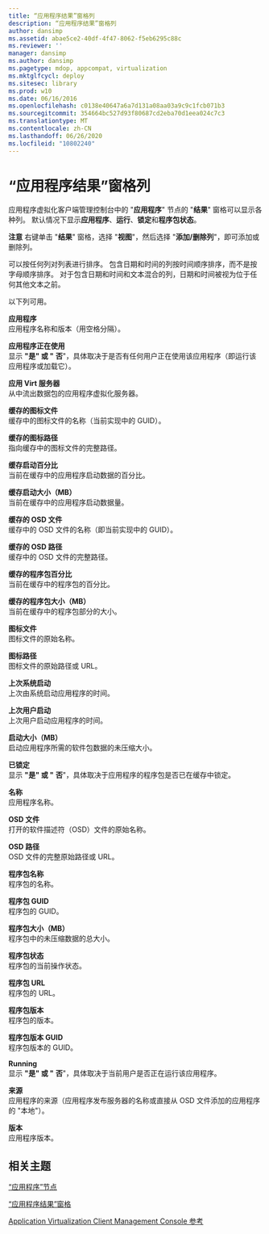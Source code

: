 ```yaml
---
title: “应用程序结果”窗格列
description: “应用程序结果”窗格列
author: dansimp
ms.assetid: abae5ce2-40df-4f47-8062-f5eb6295c88c
ms.reviewer: ''
manager: dansimp
ms.author: dansimp
ms.pagetype: mdop, appcompat, virtualization
ms.mktglfcycl: deploy
ms.sitesec: library
ms.prod: w10
ms.date: 06/16/2016
ms.openlocfilehash: c0138e40647a6a7d131a08aa03a9c9c1fcb071b3
ms.sourcegitcommit: 354664bc527d93f80687cd2eba70d1eea024c7c3
ms.translationtype: MT
ms.contentlocale: zh-CN
ms.lasthandoff: 06/26/2020
ms.locfileid: "10802240"
---
```

# “应用程序结果”窗格列


应用程序虚拟化客户端管理控制台中的 "**应用程序**" 节点的 "**结果**" 窗格可以显示各种列。 默认情况下显示**应用程序**、**运行**、**锁定**和**程序包状态**。

**注意** 右键单击 "**结果**" 窗格，选择 "**视图**"，然后选择 "**添加/删除列**"，即可添加或删除列。

 

可以按任何列对列表进行排序。 包含日期和时间的列按时间顺序排序，而不是按字母顺序排序。 对于包含日期和时间和文本混合的列，日期和时间被视为位于任何其他文本之前。

以下列可用。

<a href="" id="application"></a>**应用程序**  
应用程序名称和版本（用空格分隔）。

<a href="" id="application-in-use"></a>**应用程序正在使用**  
显示 **"是" 或 "** **否**"，具体取决于是否有任何用户正在使用该应用程序（即运行该应用程序或加载它）。

<a href="" id="app-virt-server"></a>**应用 Virt 服务器**  
从中流出数据包的应用程序虚拟化服务器。

<a href="" id="cached-icon-file"></a>**缓存的图标文件**  
缓存中的图标文件的名称（当前实现中的 GUID）。

<a href="" id="cached-icon-path"></a>**缓存的图标路径**  
指向缓存中的图标文件的完整路径。

<a href="" id="cached-launch-percent"></a>**缓存启动百分比**  
当前在缓存中的应用程序启动数据的百分比。

<a href="" id="cached-launch-size--mb-"></a>**缓存启动大小（MB）**  
当前在缓存中的应用程序启动数据量。

<a href="" id="cached-osd-file"></a>**缓存的 OSD 文件**  
缓存中的 OSD 文件的名称（即当前实现中的 GUID）。

<a href="" id="cached-osd-path"></a>**缓存的 OSD 路径**  
缓存中的 OSD 文件的完整路径。

<a href="" id="cached-package-percent"></a>**缓存的程序包百分比**  
当前在缓存中的程序包的百分比。

<a href="" id="cached-package-size--mb-"></a>**缓存的程序包大小（MB）**  
当前在缓存中的程序包部分的大小。

<a href="" id="icon-file"></a>**图标文件**  
图标文件的原始名称。

<a href="" id="icon-path"></a>**图标路径**  
图标文件的原始路径或 URL。

<a href="" id="last-system-launch"></a>**上次系统启动**  
上次由系统启动应用程序的时间。

<a href="" id="last-user-launch"></a>**上次用户启动**  
上次用户启动应用程序的时间。

<a href="" id="launch-size--mb-"></a>**启动大小（MB）**  
启动应用程序所需的软件包数据的未压缩大小。

<a href="" id="locked"></a>**已锁定**  
显示 **"是" 或 "** **否**"，具体取决于应用程序的程序包是否已在缓存中锁定。

<a href="" id="name"></a>**名称**  
应用程序名称。

<a href="" id="osd-file"></a>**OSD 文件**  
打开的软件描述符（OSD）文件的原始名称。

<a href="" id="osd-path"></a>**OSD 路径**  
OSD 文件的完整原始路径或 URL。

<a href="" id="package-name"></a>**程序包名称**  
程序包的名称。

<a href="" id="package-guid"></a>**程序包 GUID**  
程序包的 GUID。

<a href="" id="package-size--mb-"></a>**程序包大小（MB）**  
程序包中的未压缩数据的总大小。

<a href="" id="package-status"></a>**程序包状态**  
程序包的当前操作状态。

<a href="" id="package-url"></a>**程序包 URL**  
程序包的 URL。

<a href="" id="package-version"></a>**程序包版本**  
程序包的版本。

<a href="" id="package-version-guid"></a>**程序包版本 GUID**  
程序包版本的 GUID。

<a href="" id="running"></a>**Running**  
显示 **"是" 或 "** **否**"，具体取决于当前用户是否正在运行该应用程序。

<a href="" id="source"></a>**来源**  
应用程序的来源（应用程序发布服务器的名称或直接从 OSD 文件添加的应用程序的 "本地"）。

<a href="" id="version"></a>**版本**  
应用程序版本。

## 相关主题


[“应用程序”节点](applications-node.md)

[“应用程序结果”窗格](applications-results-pane.md)

[Application Virtualization Client Management Console 参考](application-virtualization-client-management-console-reference.md)

 

 





